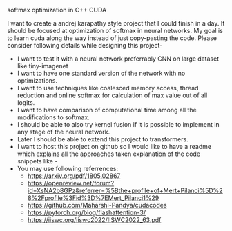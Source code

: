 softmax optimization in C++ CUDA

I want to create a andrej karapathy style project that I could finish in a day. It should be focused at optimization of softmax in neural networks. My goal is to learn cuda along the way instead of just copy-pasting the code. Please consider following details while designing this project-
- I want to test it with a neural network preferrably CNN on large dataset like tiny-imagenet
- I want to have one standard version of the network with no optimizations.
- I want to use techniques like coalesced memory access, thread reduction and online softmax for calculation of max value out of all logits.
- I want to have comparison of computational time among all the modifications to softmax.
- I should be able to also try kernel fusion if it is possible to implement in any stage of the neural network.
- Later I should be able to extend this project to transformers.
- I want to host this project on github so I would like to have a readme which explains all the approaches taken explanation of the code snippets like - 
- You may use following referrences:
    - https://arxiv.org/pdf/1805.02867
    - https://openreview.net/forum?id=XsNA2b8GPz&referrer=%5Bthe+profile+of+Mert+Pilanci%5D%28%2Fprofile%3Fid%3D%7EMert_Pilanci1%29
    - https://github.com/Maharshi-Pandya/cudacodes
    - https://pytorch.org/blog/flashattention-3/
    - https://iiswc.org/iiswc2022/IISWC2022_63.pdf